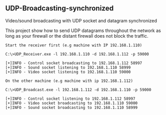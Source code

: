 ## UDP-Broadcasting-synchronized
Video/sound broadcasting with UDP socket and datagram synchronized

This project show how to send UDP datagrams throughout the network as long as your firewall or the distant firewall
does not block the traffic. 
```
Start the receiver first (e.g machine with IP 192.168.1.110)

C:\>UDP_Receiver.exe -l 192.168.1.110 -d 192.168.1.112 -p 59000

[+]INFO - Control socket broadcasting to 192.168.1.112 58997 
[+]INFO - Sound socket listening to 192.168.1.110 58999 
[+]INFO - Video socket listening to 192.168.1.110 59000 

On the other machine (e.g machine with ip 192.168.1.112)

C:\>UDP_Broadcast.exe -l 192.168.1.112 -d 192.168.1.110 -p 59000

[+]INFO - Control socket listening to 192.168.1.112 58997 
[+]INFO - Video socket broadcasting to 192.168.1.110 59000 
[+]INFO - Sound socket broadcasting to 192.168.1.110 58999 

```
